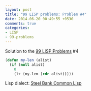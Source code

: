 ```yaml
---
layout: post
title: "99 LISP problems: Problem #4"
date: 2014-06-20 00:49:55 +0530
comments: true
categories: 
- LISP
- 99-problems
---
```


Solution to the [99 LISP Problems][99prob] #4

```cl
(defun my-len (alist)
  (if (null alist)
    0
    (1+ (my-len (cdr alist)))))
```

Lisp dialect: [Steel Bank Common Lisp][sbcl]

<!--links-->
[99prob]: http://www.ic.unicamp.br/~meidanis/courses/mc336/2006s2/funcional/L-99_Ninety-Nine_Lisp_Problems.html
[sbcl]: http://www.sbcl.org/
